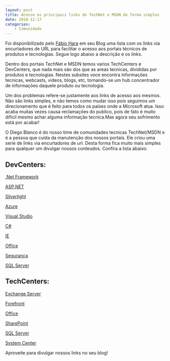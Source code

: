 ```yaml
---
layout: post
title: Acesse os principais links do TechNet e MSDN de forma simples
date: 2010-12-17
categories:
    - Comunidade
---
```


Foi disponibilizado pelo <a href="http://www.fabiohara.com.br/2010/12/16/acesse-os-principais-links-do-technet-e-msdn-de-forma-simples/">Fábio Hara</a> em seu Blog uma lista com os links via encurtadores de URL para facilitar o acesso aos portais técnicos de produtos e tecnologias. Segue logo abaixo a descrição e os links.

Dentro dos portais TechNet e MSDN temos varios TechCenters e DevCenters, que  nada mais são dos que as areas tecnicas, divididas por produtos e tecnologias.  Nestes subsites voce encontra informações tecnicas, webcasts, videos, blogs,  etc, tornando-se um hub concentrador de informações daquele produto ou  tecnologia.

Um dos problemas refere-se justamente aos links de acesso aos mesmos. Não são  links simples, e não temos como mudar isso pois seguimos um direcionamento que é  feito para todos os países onde a Microsoft atua. Isso acaba muitas vezes causa  reclamações do publico, pois de fato é muito dificil mesmo achar alguma  informação tecnica.Mas agora seu sofrimento está por acabar!

O Diego Blanco é do nosso time de comunidades tecnicas TechNet/MSDN e é a  pessoa que cuida da manutenção dos nossos portais. Ele criou uma serie de links  via encurtadores de url. Desta forma fica muito mais simples para qualquer um  divulgar nossos conteudos. Confira a lista abaixo:


<h2><strong>DevCenters:</strong></h2>
<p><a href="http://bit.ly/msdndotnet" target="_blank">.Net Framework</a></p>
<p><a href="http://bit.ly/msdnaspnet" target="_blank">ASP.NET</a></p>
<p><a href="http://bit.ly/msdnsilverlight" target="_blank">Silverlight</a></p>
<p><a href="http://bit.ly/msdnazure" target="_blank">Azure</a></p>
<p><a href="http://bit.ly/msdnvisualstudio" target="_blank">Visual Studio</a></p>
<p><a href="http://bit.ly/msdncsharp" target="_blank">C#</a></p>
<p><a href="http://bit.ly/msdnie" target="_blank">IE</a></p>
<p><a href="http://bit.ly/msdnoffice" target="_blank">Office</a></p>
<p><a href="http://bit.ly/msdnseguranca" target="_blank">Segurança</a></p>
<p><a href="http://bit.ly/msdnsql" target="_blank">SQL Server</a></p>
<p></p>

<h2><strong>TechCenters:</strong></h2>
<p><a href="http://bit.ly/technetexchange" target="_blank">Exchange Server</a></p>
<p><a href="http://bit.ly/technetforefront" target="_blank">Forefront </a></p>
<p><a href="http://bit.ly/technetoffice" target="_blank">Office</a></p>
<p><a href="http://bit.ly/technetsharepoint" target="_blank">SharePoint </a></p>
<p><a href="http://bit.ly/technetsql" target="_blank">SQL Server</a></p>
<p><a href="http://bit.ly/technetsystemcenter" target="_blank">System Center </a></p>

<p>Aproveite para divulgar nossos links no seu blog!</p>
